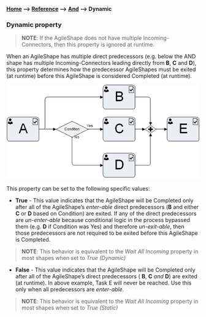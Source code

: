 **[Home](/) --> [Reference](/ref) --> [And](../And.md) --> Dynamic**

### Dynamic property 

> **NOTE**: If the AgileShape does not have multiple Incoming-Connectors, then
> this property is ignored at runtime.

When an AgileShape has multiple direct predecessors (e.g. below the AND shape
has multiple Incoming-Connectors leading directly from **B**, **C** and **D**),
this property determines how the predecessor AgileShapes must be exited (at
runtime) before this AgileShape is considered Completed (at runtime).

![](/ref/media/Dynamic.png)

This property can be set to the following specific values:

-   **True** - This value indicates that the AgileShape will be Completed only
    after all of the AgileShape’s *enter-able* direct predecessors (**B** and
    either **C** or **D** based on Condition) are exited. If any of the direct
    predecessors are *un-enter-able* because conditional logic in the process
    bypassed them (e.g. **D** if Condition was Yes) and therefore
    *un-exit-able*, then those predecessors are not required to be exited before
    this AgileShape is Completed.
	
>   **NOTE**: This behavior is equivalent to the *Wait All Incoming* property in
>   most shapes when set to *True (Dynamic)*

-   **False** - This value indicates that the AgileShape will be Completed only
    after all of the AgileShape’s direct predecessors ( **B**, **C** *and* **D**)
    are exited (at runtime). In above example, Task E will never be reached. Use
    this only when all predecessors are *enter-able*.
	
>   **NOTE**: This behavior is equivalent to the *Wait All Incoming* property in
>   most shapes when set to *True (Static)*
